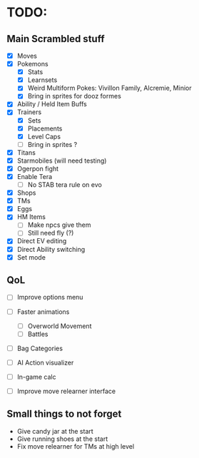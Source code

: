 # TODO:

## Main Scrambled stuff
- [x] Moves
- [x] Pokemons
    - [x] Stats
    - [x] Learnsets
    - [x] Weird Multiform Pokes: Vivillon Family, Alcremie, Minior
    - [x] Bring in sprites for dooz formes
- [x] Ability / Held Item Buffs
- [x] Trainers
    - [x] Sets
    - [x] Placements
    - [x] Level Caps
    - [ ] Bring in sprites ?
- [x] Titans
- [x] Starmobiles (will need testing)
- [x] Ogerpon fight
- [x] Enable Tera
    - [ ] No STAB tera rule on evo
- [x] Shops
- [x] TMs
- [x] Eggs
- [x] HM Items
    - [ ] Make npcs give them
    - [ ] Still need fly (?)
- [X] Direct EV editing
- [X] Direct Ability switching
- [X] Set mode

## QoL
- [ ] Improve options menu
- [ ] Faster animations
    - [ ] Overworld Movement
    - [ ] Battles
- [ ] Bag Categories
- [ ] AI Action visualizer
- [ ] In-game calc
- [ ] Improve move relearner interface


## Small things to not forget
- Give candy jar at the start
- Give running shoes at the start
- Fix move relearner for TMs at high level